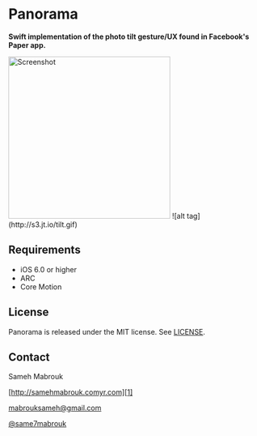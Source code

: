 Panorama
========

**Swift implementation of the photo tilt gesture/UX found in Facebook's Paper app.**


<img src="screenshot.png" alt="Screenshot" width="320px"/>
![alt tag](http://s3.jt.io/tilt.gif)


Requirements
----------
* iOS 6.0 or higher
* ARC
* Core Motion

## License
Panorama is released under the MIT license. See
[LICENSE](https://github.com/iSame7/Panorama/blob/master/LICENSE).

Contact
----------

Sameh Mabrouk
  
[http://samehmabrouk.comyr.com][1]

[mabrouksameh@gmail.com][2]

[@same7mabrouk][3] 

  [1]: http://samehmabrouk.comyr.com
  [2]: mailto:mabrouksameh@gmail.com
  [3]: http://twitter.com/same7mabrouk

